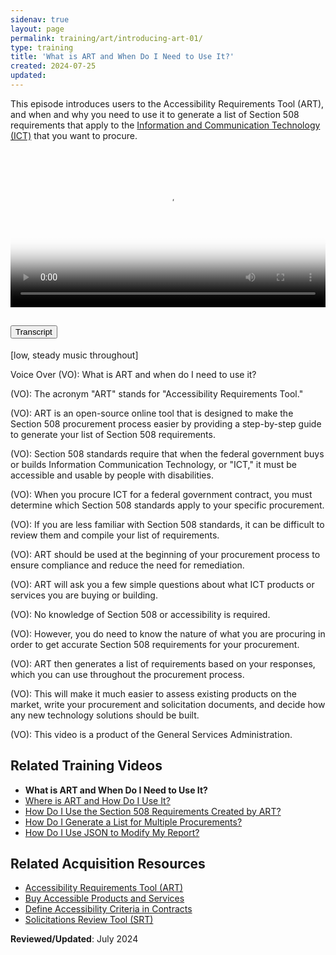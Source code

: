 ```yaml
---
sidenav: true
layout: page
permalink: training/art/introducing-art-01/
type: training
title: 'What is ART and When Do I Need to Use It?'
created: 2024-07-25
updated:
---
```

This episode introduces users to the Accessibility Requirements Tool (ART), and when and why you need to use it to generate a list of Section 508 requirements that apply to the [Information and Communication Technology (ICT)][6] that you want to procure.

<video controls="controls" poster="https://assets.section508.gov/files/thumbnails/training-art-poster-01.jpg" data-vscid="3qesx4ovd" style="width:100%" class="border-base radius-lg border-0px"><source src="https://assets.section508.gov/files/videos/art-introduction-01-oc.mp4" type="video/mp4" /></video>

<div class="usa-accordion usa-accordion--bordered">
  <h2 class="usa-accordion__heading">
    <button type="button" class="usa-accordion__button" aria-expanded="false" aria-controls="a1">Transcript</button>
  </h2>
  <div id="a1" class="usa-accordion__content usa-prose">
    <p>[low, steady music throughout]</p>
    <p>Voice Over (VO): What is ART and when do I need to use it?</p>
    <p>(VO): The acronym "ART" stands for "Accessibility Requirements Tool."</p>
    <p>(VO): ART is an open-source online tool that is designed to make the Section 508 procurement process easier by providing a step-by-step guide to generate your list of Section 508 requirements.</p>
    <p>(VO): Section 508 standards require that when the federal government buys or builds Information Communication Technology, or "ICT," it must be accessible and usable by people with disabilities.</p>
    <p>(VO): When you procure ICT for a federal government contract, you must determine which Section 508 standards apply to your specific procurement.</p>
    <p>(VO): If you are less familiar with Section 508 standards, it can be difficult to review them and compile your list of requirements.</p>
    <p>(VO): ART should be used at the beginning of your procurement process to ensure compliance and reduce the need for remediation.</p>
    <p>(VO): ART will ask you a few simple questions about what ICT products or services you are buying or building.</p>
    <p>(VO): No knowledge of Section 508 or accessibility is required.</p>
    <p>(VO): However, you do need to know the nature of what you are procuring in order to get accurate Section 508 requirements for your procurement.</p>
    <p>(VO): ART then generates a list of requirements based on your responses, which you can use throughout the procurement process.</p>
    <p>(VO): This will make it much easier to assess existing products on the market, write your procurement and solicitation documents, and decide how any new technology solutions should be built.</p>
    <p>(VO): This video is a product of the General Services Administration.</p>
  </div>
</div>

## Related Training Videos

* **What is ART and When Do I Need to Use It?** 
* [Where is ART and How Do I Use It?][2]
* [How Do I Use the Section 508 Requirements Created by ART?][3]
* [How Do I Generate a List for Multiple Procurements?][4]
* [How Do I Use JSON to Modify My Report?][5]

## Related Acquisition Resources

  * [Accessibility Requirements Tool (ART)][7]
  * [Buy Accessible Products and Services][8]
  * [Define Accessibility Criteria in Contracts][9]
  * [Solicitations Review Tool (SRT)][10]

**Reviewed/Updated**: July 2024

[1]: {{site.baseurl}}/training/art/introducing-art-01/
[2]: {{site.baseurl}}/training/art/introducing-art-02/
[3]: {{site.baseurl}}/training/art/introducing-art-03/
[4]: {{site.baseurl}}/training/art/introducing-art-04/
[5]: {{site.baseurl}}/training/art/introducing-art-05/
[6]: {{site.baseurl}}/content/glossary/#ict
[7]: {{site.baseurl}}/art/
[8]: {{site.baseurl}}/buy/
[9]: {{site.baseurl}}/buy/define-accessibility-criteria/
[10]: {{site.baseurl}}/buy/solicitation-review-tool/
